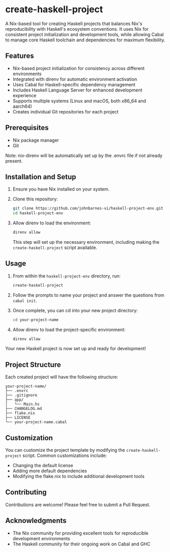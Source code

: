 # create-haskell-project

A Nix-based tool for creating Haskell projects that balances Nix's reproducibility with Haskell's ecosystem conventions. It uses Nix for consistent project initialization and development tools, while allowing Cabal to manage core Haskell toolchain and dependencies for maximum flexibility.

## Features

- Nix-based project initialization for consistency across different environments
- Integrated with direnv for automatic environment activation
- Uses Cabal for Haskell-specific dependency management
- Includes Haskell Language Server for enhanced development experience
- Supports multiple systems (Linux and macOS, both x86_64 and aarch64)
- Creates individual Git repositories for each project

## Prerequisites

- Nix package manager
- Git

Note: nix-direnv will be automatically set up by the .envrc file if not already present.

## Installation and Setup

1. Ensure you have Nix installed on your system.
2. Clone this repository:

   ```bash
   git clone https://github.com/johnbarnes-vi/haskell-project-env.git
   cd haskell-project-env
   ```
3. Allow direnv to load the environment:

   ```bash
   direnv allow
   ```

   This step will set up the necessary environment, including making the `create-haskell-project` script available.

## Usage

1. From within the `haskell-project-env` directory, run:

   ```bash
   create-haskell-project
   ```
2. Follow the prompts to name your project and answer the questions from `cabal init`.
3. Once complete, you can cd into your new project directory:

   ```bash
   cd your-project-name
   ```
4. Allow direnv to load the project-specific environment:

   ```bash
   direnv allow
   ```

Your new Haskell project is now set up and ready for development!

## Project Structure

Each created project will have the following structure:

```
your-project-name/
├── .envrc
├── .gitignore
├── app/
│   └── Main.hs
├── CHANGELOG.md
├── flake.nix
├── LICENSE
└── your-project-name.cabal
```

## Customization

You can customize the project template by modifying the `create-haskell-project` script. Common customizations include:

- Changing the default license
- Adding more default dependencies
- Modifying the flake.nix to include additional development tools

## Contributing

Contributions are welcome! Please feel free to submit a Pull Request.

## Acknowledgments

- The Nix community for providing excellent tools for reproducible development environments
- The Haskell community for their ongoing work on Cabal and GHC
